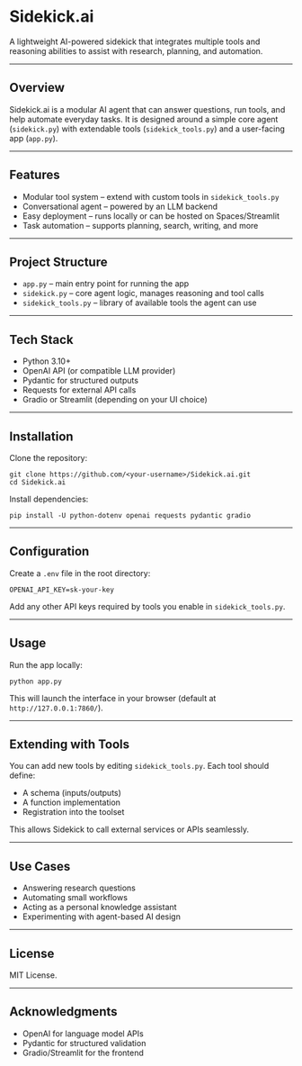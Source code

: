 # Sidekick.ai

A lightweight AI-powered sidekick that integrates multiple tools and reasoning abilities to assist with research, planning, and automation.

---

## Overview

Sidekick.ai is a modular AI agent that can answer questions, run tools, and help automate everyday tasks. It is designed around a simple core agent (`sidekick.py`) with extendable tools (`sidekick_tools.py`) and a user-facing app (`app.py`).

---

## Features

- Modular tool system – extend with custom tools in `sidekick_tools.py`
- Conversational agent – powered by an LLM backend
- Easy deployment – runs locally or can be hosted on Spaces/Streamlit
- Task automation – supports planning, search, writing, and more

---

## Project Structure

- `app.py` – main entry point for running the app
- `sidekick.py` – core agent logic, manages reasoning and tool calls
- `sidekick_tools.py` – library of available tools the agent can use

---

## Tech Stack

- Python 3.10+
- OpenAI API (or compatible LLM provider)
- Pydantic for structured outputs
- Requests for external API calls
- Gradio or Streamlit (depending on your UI choice)

---

## Installation

Clone the repository:

    git clone https://github.com/<your-username>/Sidekick.ai.git
    cd Sidekick.ai

Install dependencies:

    pip install -U python-dotenv openai requests pydantic gradio

---

## Configuration

Create a `.env` file in the root directory:

    OPENAI_API_KEY=sk-your-key

Add any other API keys required by tools you enable in `sidekick_tools.py`.

---

## Usage

Run the app locally:

    python app.py

This will launch the interface in your browser (default at `http://127.0.0.1:7860/`).

---

## Extending with Tools

You can add new tools by editing `sidekick_tools.py`. Each tool should define:
- A schema (inputs/outputs)
- A function implementation
- Registration into the toolset

This allows Sidekick to call external services or APIs seamlessly.

---

## Use Cases

- Answering research questions
- Automating small workflows
- Acting as a personal knowledge assistant
- Experimenting with agent-based AI design

---

## License

MIT License.

---

## Acknowledgments

- OpenAI for language model APIs
- Pydantic for structured validation
- Gradio/Streamlit for the frontend
